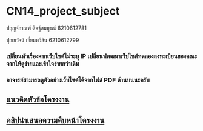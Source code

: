 # CN14_project_subject

<p>ปฤญจ์กาณฑ์  ดิษฐ์สมบูรณ์    6210612781</p>
<p>ปุณยวัจน์     เอี่ยมทวีสิน     6210612799</p>

### เปลี่ยนหัวเรื่องจากเว็บไซต์ไม่ระบุ IP เปลี่ยนพัตฒนาเว็บไซต์ทดลองลงทะเบียนของคณะจากให้ดูง่ายและเข้าใจง่ายกว่าเดิม

### อาจารย์สามารถดูตัวอย่างเว็บไซต์ได้จากไฟล์ PDF ด้านบนนะครับ

## [แนวคิดหัวข้อโครงงาน](https://github.com/6210612799/CN14_project_subject/blob/main/CN14_proposal_new.pdf)

## [คลิปนำเสนอความคืบหน้าโครงงาน](https://youtu.be/wekXaE7hKdc)

